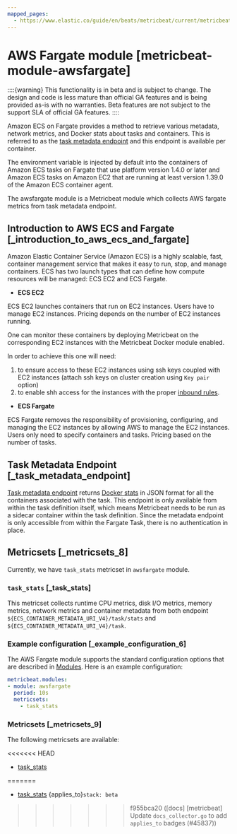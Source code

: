 ```yaml
---
mapped_pages:
  - https://www.elastic.co/guide/en/beats/metricbeat/current/metricbeat-module-awsfargate.html
---
```


# AWS Fargate module [metricbeat-module-awsfargate]

::::{warning}
This functionality is in beta and is subject to change. The design and code is less mature than official GA features and is being provided as-is with no warranties. Beta features are not subject to the support SLA of official GA features.
::::


Amazon ECS on Fargate provides a method to retrieve various metadata, network metrics, and Docker stats about tasks and containers. This is referred to as the [task metadata endpoint](https://docs.aws.amazon.com/AmazonECS/latest/userguide/task-metadata-endpoint-v4-fargate.md) and this endpoint is available per container.

The environment variable is injected by default into the containers of Amazon ECS tasks on Fargate that use platform version 1.4.0 or later and Amazon ECS tasks on Amazon EC2 that are running at least version 1.39.0 of the Amazon ECS container agent.

The awsfargate module is a Metricbeat module which collects AWS fargate metrics from task metadata endpoint.


## Introduction to AWS ECS and Fargate [_introduction_to_aws_ecs_and_fargate]

Amazon Elastic Container Service (Amazon ECS) is a highly scalable, fast, container management service that makes it easy to run, stop, and manage containers. ECS has two launch types that can define how compute resources will be managed: ECS EC2 and ECS Fargate.

* **ECS EC2**

ECS EC2 launches containers that run on EC2 instances. Users have to manage EC2 instances. Pricing depends on the number of EC2 instances running.

One can monitor these containers by deploying Metricbeat on the corresponding EC2 instances with the Metricbeat Docker module enabled.

In order to achieve this one will need:

1. to ensure access to these EC2 instances using ssh keys coupled with EC2 instances (attach ssh keys on cluster creation using `Key pair` option)
2. to enable shh access for the instances with the proper [inbound rules](https://docs.aws.amazon.com/AWSEC2/latest/UserGuide/authorizing-access-to-an-instance.html).

* **ECS Fargate**

ECS Fargate removes the responsibility of provisioning, configuring, and managing the EC2 instances by allowing AWS to manage the EC2 instances. Users only need to specify containers and tasks. Pricing based on the number of tasks.


## Task Metadata Endpoint [_task_metadata_endpoint]

[Task metadata endpoint](https://docs.aws.amazon.com/AmazonECS/latest/userguide/task-metadata-endpoint-v4-fargate.md) returns [Docker stats](https://docs.docker.com/engine/api/v1.30/#operation/ContainerStats) in JSON format for all the containers associated with the task. This endpoint is only available from within the task definition itself, which means Metricbeat needs to be run as a sidecar container within the task definition. Since the metadata endpoint is only accessible from within the Fargate Task, there is no authentication in place.


## Metricsets [_metricsets_8]

Currently, we have `task_stats` metricset in `awsfargate` module.


### `task_stats` [_task_stats]

This metricset collects runtime CPU metrics, disk I/O metrics, memory metrics, network metrics and container metadata from both endpoint `${ECS_CONTAINER_METADATA_URI_V4}/task/stats` and `${ECS_CONTAINER_METADATA_URI_V4}/task`.


### Example configuration [_example_configuration_6]

The AWS Fargate module supports the standard configuration options that are described in [Modules](/reference/metricbeat/configuration-metricbeat.md). Here is an example configuration:

```yaml
metricbeat.modules:
- module: awsfargate
  period: 10s
  metricsets:
    - task_stats
```


### Metricsets [_metricsets_9]

The following metricsets are available:

<<<<<<< HEAD
* [task_stats](/reference/metricbeat/metricbeat-metricset-awsfargate-task_stats.md)


=======
* [task_stats](/reference/metricbeat/metricbeat-metricset-awsfargate-task_stats.md)  {applies_to}`stack: beta`
>>>>>>> f955bca20 ([docs] [metricbeat] Update `docs_collector.go` to add `applies_to` badges (#45837))
